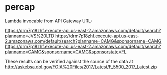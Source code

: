 # percap
Lambda invocable from API Gateway URL:

https://drm7p18zhf.execute-api.us-east-2.amazonaws.com/default/search?planname=JVS%20LTD
https://drm7p18zhf.execute-api.us-east-2.amazonaws.com/default/search?planname=CAMG&sponsorname=CAMG
https://drm7p18zhf.execute-api.us-east-2.amazonaws.com/default/search?planname=CAMG&sponsorname=CAMG&sponsorstate=FL

These results can be verified against the source of the data at http://askebsa.dol.gov/FOIA%20Files/2017/Latest/F_5500_2017_Latest.zip

